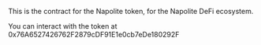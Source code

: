 This is the contract for the Napolite token, for the Napolite DeFi ecosystem.

You can interact with the token at 0x76A6527426762F2879cDF91E1e0cb7eDe180292F